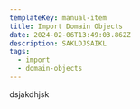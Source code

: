 ```yaml
---
templateKey: manual-item
title: Import Domain Objects
date: 2024-02-06T13:49:03.862Z
description: SAKLDJSAIKL
tags:
  - import
  - domain-objects
---
```

dsjakdhjsk